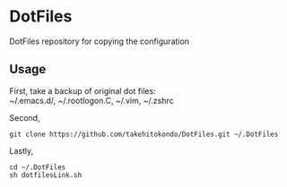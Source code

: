# DotFiles
DotFiles repository for copying the configuration

## Usage
First, take a backup of original dot files:  
~/.emacs.d/, ~/.rootlogon.C, ~/.vim, ~/.zshrc

Second, 
```
git clone https://github.com/takehitokondo/DotFiles.git ~/.DotFiles
```

Lastly, 
```
cd ~/.DotFiles  
sh dotfilesLink.sh
```
